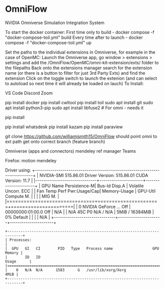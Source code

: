 # OmniFlow
NVIDIA Omniverse Simulation Integration System


To start the docker container:
    First time only to build   - docker compose -f "docker-compose-toil.yml" build
    Every time after to launch - docker compose -f "docker-compose-toil.yml" up

Set the paths to the individual extensions in Omniverse, for example in the case of OpenMC:
    Launch the Omniverse app, go window > extensions > settings and add the <installation-folder>/OmniFlow/OpenMC/omni-kit-extension/exts/ folder to the filepaths
    Back onto the extensions manager search for the extension name (or there is a button to filter for just 3rd Party Exts) and find the extension
    Click on the toggle switch to launch the extenion (and can select to autoload so next time it will already be loaded on lauch)
To Install:


VS Code
Discord
Zoom

pip install docker
pip install cwltool
pip install toil
sudo apt install git
sudo apt install python3-pip
sudo apt install libfuse2 	# For omni - needs it

pip install 

pip install whatsdesk
pip install kazam
pip install paraview


git clone https://github.com/williamjsmith15/OmniFlow
	should point omni to ext path
	get onto correct branch (feature branch)

Omniverse (apps and connectors)
mendeley ref manager
Teams



Firefox:
	motion
	mendeley



Driver using:
	+-----------------------------------------------------------------------------+
	| NVIDIA-SMI 515.86.01    Driver Version: 515.86.01    CUDA Version: 11.7     |
	|-------------------------------+----------------------+----------------------+
	| GPU  Name        Persistence-M| Bus-Id        Disp.A | Volatile Uncorr. ECC |
	| Fan  Temp  Perf  Pwr:Usage/Cap|         Memory-Usage | GPU-Util  Compute M. |
	|                               |                      |               MIG M. |
	|===============================+======================+======================|
	|   0  NVIDIA GeForce ...  Off  | 00000000:01:00.0 Off |                  N/A |
	| N/A   45C    P0    N/A /  N/A |      5MiB / 16384MiB |      0%      Default |
	|                               |                      |                  N/A |
	+-------------------------------+----------------------+----------------------+
		                                                                       
	+-----------------------------------------------------------------------------+
	| Processes:                                                                  |
	|  GPU   GI   CI        PID   Type   Process name                  GPU Memory |
	|        ID   ID                                                   Usage      |
	|=============================================================================|
	|    0   N/A  N/A      1583      G   /usr/lib/xorg/Xorg                  4MiB |
	+-----------------------------------------------------------------------------+
